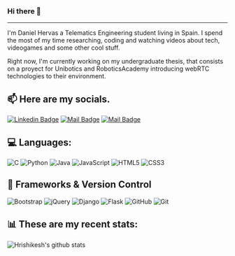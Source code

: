 ### Hi there 👋

<hr>

<!--
**dhrodao/dhrodao** is a ✨ _special_ ✨ repository because its `README.md` (this file) appears on your GitHub profile.

Here are some ideas to get you started:

- 🔭 I’m currently working on ...
- 🌱 I’m currently learning ...
- 👯 I’m looking to collaborate on ...
- 🤔 I’m looking for help with ...
- 💬 Ask me about ...
- 📫 How to reach me: ...
- 😄 Pronouns: ...
- ⚡ Fun fact: ...
-->

I'm Daniel Hervas a Telematics Engineering student living in Spain. I spend the most of my time researching, coding and watching videos about tech, videogames and some other cool stuff.

Right now, I'm currently working on my undergraduate thesis, that consists on a proyect for Unibotics and RoboticsAcademy introducing webRTC technologies to their environment.

## :mailbox: Here are my socials.

[![Linkedin Badge](https://img.shields.io/badge/-danielhervasrodao-0e76a8?style=flat&labelColor=0e76a8&logo=linkedin&logoColor=white)](https://www.linkedin.com/in/danielhervasrodao/) 
[![Mail Badge](https://img.shields.io/badge/-@dxniiimst-e84393?style=flat&labelColor=e84393&logo=instagram&logoColor=white)](https://instagram.com/dxiiimst)
[![Mail Badge](https://img.shields.io/badge/-Daniel_Hervás_Rodao-c0392b?style=flat&labelColor=c0392b&logo=gmail&logoColor=white)](mailto:danielhervasrodao@gmail.com)

## :computer: Languages:

![C](https://img.shields.io/badge/c-%2300599C.svg?style=for-the-badge&logo=c&logoColor=white)
![Python](https://img.shields.io/badge/python-%2314354C.svg?style=for-the-badge&logo=python&logoColor=white)
![Java](https://img.shields.io/badge/java-%23ED8B00.svg?style=for-the-badge&logo=java&logoColor=white)
![JavaScript](https://img.shields.io/badge/javascript-%23323330.svg?style=for-the-badge&logo=javascript&logoColor=%23F7DF1E)
![HTML5](https://img.shields.io/badge/html5-%23E34F26.svg?style=for-the-badge&logo=html5&logoColor=white)
![CSS3](https://img.shields.io/badge/css3-%231572B6.svg?style=for-the-badge&logo=css3&logoColor=white)

## :toolbox: Frameworks & Version Control

![Bootstrap](https://img.shields.io/badge/bootstrap-%23563D7C.svg?style=for-the-badge&logo=bootstrap&logoColor=white)
![jQuery](https://img.shields.io/badge/jquery-%230769AD.svg?style=for-the-badge&logo=jquery&logoColor=white)
![Django](https://img.shields.io/badge/django-%23092E20.svg?style=for-the-badge&logo=django&logoColor=white)
![Flask](https://img.shields.io/badge/flask-%23000.svg?style=for-the-badge&logo=flask&logoColor=white)
![GitHub](https://img.shields.io/badge/github-%23121011.svg?style=for-the-badge&logo=github&logoColor=white)
![Git](https://img.shields.io/badge/git-%23F05033.svg?style=for-the-badge&logo=git&logoColor=white)

## :bar_chart: These are my recent stats:
  
![Hrishikesh's github stats](https://github-readme-stats.vercel.app/api/?username=dhrodao&show_icons=true&title_color=fff&icon_color=79ff97&text_color=9f9f9f&bg_color=151515)

